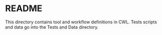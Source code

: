 # README

This directory contains tool and workflow definitions in CWL. Tests scripts and data go into the Tests and Data directory.


